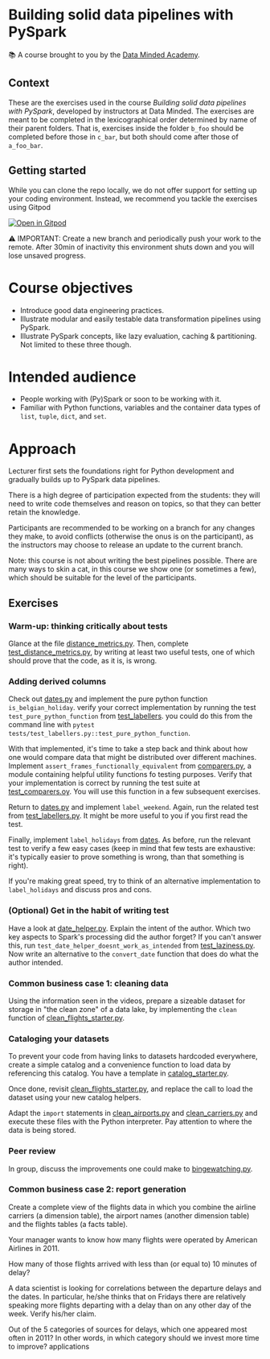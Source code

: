 # Building solid data pipelines with PySpark

📚 A course brought to you by the [Data Minded Academy].

## Context

These are the exercises used in the course *Building solid data pipelines with 
PySpark*, developed by instructors at Data Minded. The exercises are meant
to be completed in the lexicographical order determined by name of their
parent folders. That is, exercises inside the folder `b_foo` should be
completed before those in `c_bar`, but both should come after those of
`a_foo_bar`.

## Getting started

While you can clone the repo locally, we do not offer support for setting up
your coding environment. Instead, we recommend you tackle the exercises
using Gitpod

[![Open in Gitpod](https://gitpod.io/button/open-in-gitpod.svg)](https://gitpod.io/#https://github.com/seli/solid_pipelines_with_pyspark)


⚠ IMPORTANT: Create a new branch and periodically push your work to the remote.
After 30min of inactivity this environment shuts down and you will lose unsaved
progress.

# Course objectives

- Introduce good data engineering practices.
- Illustrate modular and easily testable data transformation pipelines using
  PySpark.
- Illustrate PySpark concepts, like lazy evaluation, caching & partitioning.
  Not limited to these three though.

# Intended audience

- People working with (Py)Spark or soon to be working with it.
- Familiar with Python functions, variables and the container data types of
  `list`, `tuple`, `dict`, and `set`.

# Approach

Lecturer first sets the foundations right for Python development and
gradually builds up to PySpark data pipelines.

There is a high degree of participation expected from the students: they
will need to write code themselves and reason on topics, so that they can
better retain the knowledge. 
  
Participants are recommended to be working on a branch for any changes they
make, to avoid conflicts (otherwise the onus is on the participant), as the
instructors may choose to release an update to the current branch.

Note: this course is not about writing the best pipelines possible. There are
many ways to skin a cat, in this course we show one (or sometimes a few), which
should be suitable for the level of the participants.

## Exercises

### Warm-up: thinking critically about tests

Glance at the file
[distance_metrics.py](./exercises/b_unit_test_demo/distance_metrics.py). Then,
complete [test_distance_metrics.py](./tests/test_distance_metrics.py), by
writing at least two useful tests, one of which should prove that the code, as
it is, is wrong.

### Adding derived columns

Check out [dates.py](exercises/c_labellers/dates.py) and implement the pure
python function `is_belgian_holiday`. verify your correct implementation by
running the test `test_pure_python_function` from
[test_labellers](tests/test_labellers.py). you could do this from the command
line with `pytest tests/test_labellers.py::test_pure_python_function`.

With that implemented, it's time to take a step back and think about how one
would compare data that might be distributed over different machines. Implement
`assert_frames_functionally_equivalent` from
[comparers.py](tests/comparers.py), a module containing helpful utility
functions fo testing purposes.  Verify that your implementation is correct by
running the test suite at [test_comparers.oy](tests/test_comparers.py). You
will use this function in a few subsequent exercises.

Return to [dates.py](exercises/c_labellers/dates.py) and
implement `label_weekend`. Again, run the related test from
[test_labellers.py](tests/test_labellers.py). It might be more useful to you if
you first read the test.

Finally, implement `label_holidays` from [dates](exercises/c_labellers/dates.py). 
As before, run the relevant test to verify a few easy cases (keep in mind that 
few tests are exhaustive: it's typically easier to prove something is wrong, 
than that something is right).

If you're making great speed, try to think of an alternative implementation 
to `label_holidays` and discuss pros and cons.

### (Optional) Get in the habit of writing test

Have a look at [date_helper.py](exercises/d_laziness/date_helper.py). Explain the intent of the
author. Which two key aspects to Spark's processing did the author forget? If 
you can't answer this, run `test_date_helper_doesnt_work_as_intended` from 
[test_laziness.py](exercises/d_laziness/test_laziness.py). Now write an alternative to the 
`convert_date` function that does do what the author intended.

### Common business case 1: cleaning data

Using the information seen in the videos, prepare a sizeable dataset for 
storage in "the clean zone" of a data lake, by implementing the `clean` 
function of [clean_flights_starter.py](exercises/h_cleansers/clean_flights_starter.py).

### Cataloging your datasets

To prevent your code from having links to datasets hardcoded everywhere,
create a simple catalog and a convenience function to load data by 
referencing this catalog. You have a template in 
[catalog_starter.py](exercises/i_catalog/catalog_starter.py).

Once done, revisit [clean_flights_starter.py](exercises/h_cleansers/clean_flights_starter.py), and 
replace the call to load the dataset using your new catalog helpers.

Adapt the `import` statements in [clean_airports.py](exercises/h_cleansers/clean_airports.py) 
and [clean_carriers.py](exercises/h_cleansers/clean_carriers.py) and execute these files with the 
Python interpreter. Pay attention to where the data is being stored.

### Peer review

In group, discuss the improvements one could make to 
[bingewatching.py](./exercises/l_code_review/bingewatching.py).

### Common business case 2: report generation

Create a complete view of the flights data in which you combine the airline
carriers (a dimension table), the airport names (another dimension table) and
the flights tables (a facts table).

Your manager wants to know how many flights were operated by American Airlines
in 2011.

How many of those flights arrived with less than (or equal to) 10 minutes of
delay?

A data scientist is looking for correlations between the departure delays and
the dates. In particular, he/she thinks that on Fridays there are relatively
speaking more flights departing with a delay than on any other day of the week.
Verify his/her claim.

Out of the 5 categories of sources for delays, which one appeared most often in
2011? In other words, in which category should we invest more time to improve?
applications

[this gitpod]: https://gitpod.io/#https://github.com/datamindedacademy/solid_pipelines_with_pyspark
[gitpod logo]: https://gitpod.io/button/open-in-gitpod.svg
[Data Minded Academy]: https://www.dataminded.academy/
